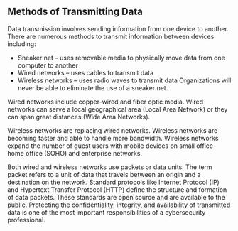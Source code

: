 ## Methods of Transmitting Data

Data transmission involves sending information from one device to another. There are numerous methods to transmit information between devices including:

+ Sneaker net – uses removable media to physically move data from one computer to another
+ Wired networks – uses cables to transmit data
+ Wireless networks – uses radio waves to transmit data
Organizations will never be able to eliminate the use of a sneaker net.

Wired networks include copper-wired and fiber optic media. Wired networks can serve a local geographical area (Local Area Network) or they can span great distances (Wide Area Networks).

Wireless networks are replacing wired networks. Wireless networks are becoming faster and able to handle more bandwidth. Wireless networks expand the number of guest users with mobile devices on small office home office (SOHO) and enterprise networks.

Both wired and wireless networks use packets or data units. The term packet refers to a unit of data that travels between an origin and a destination on the network. Standard protocols like Internet Protocol (IP) and Hypertext Transfer Protocol (HTTP) define the structure and formation of data packets. These standards are open source and are available to the public. Protecting the confidentiality, integrity, and availability of transmitted data is one of the most important responsibilities of a cybersecurity professional.
